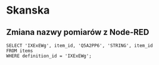 # Skanska

## Zmiana nazwy pomiarów z Node-RED

```
SELECT 'IXExEWg', item_id, 'Q5A2PP6', 'STRING', item_id
FROM items
WHERE definition_id = 'IXExEWg';
```